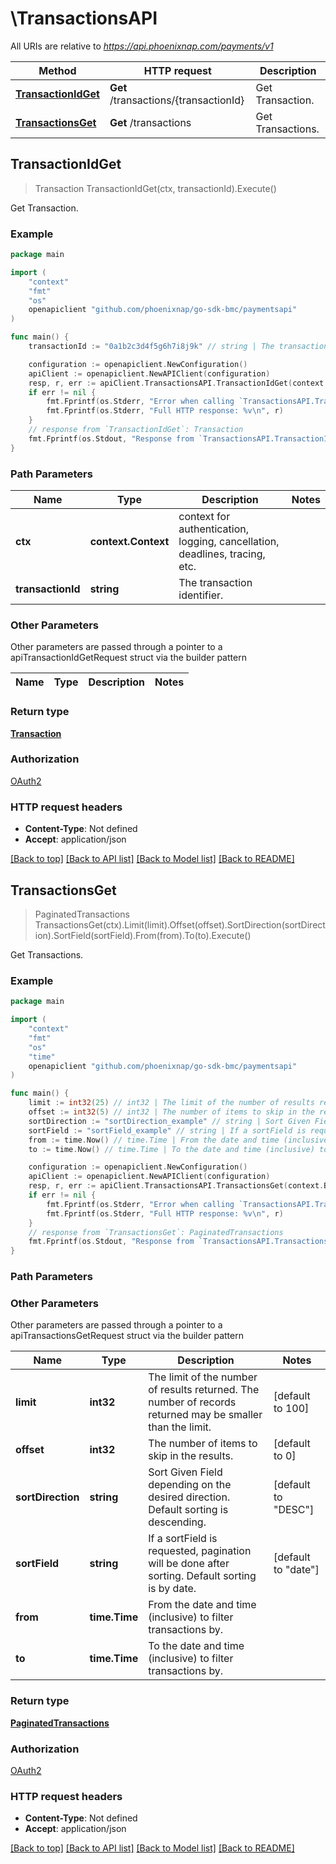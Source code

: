 # \TransactionsAPI

All URIs are relative to *https://api.phoenixnap.com/payments/v1*

Method | HTTP request | Description
------------- | ------------- | -------------
[**TransactionIdGet**](TransactionsAPI.md#TransactionIdGet) | **Get** /transactions/{transactionId} | Get Transaction.
[**TransactionsGet**](TransactionsAPI.md#TransactionsGet) | **Get** /transactions | Get Transactions.



## TransactionIdGet

> Transaction TransactionIdGet(ctx, transactionId).Execute()

Get Transaction.



### Example

```go
package main

import (
	"context"
	"fmt"
	"os"
	openapiclient "github.com/phoenixnap/go-sdk-bmc/paymentsapi"
)

func main() {
	transactionId := "0a1b2c3d4f5g6h7i8j9k" // string | The transaction identifier.

	configuration := openapiclient.NewConfiguration()
	apiClient := openapiclient.NewAPIClient(configuration)
	resp, r, err := apiClient.TransactionsAPI.TransactionIdGet(context.Background(), transactionId).Execute()
	if err != nil {
		fmt.Fprintf(os.Stderr, "Error when calling `TransactionsAPI.TransactionIdGet``: %v\n", err)
		fmt.Fprintf(os.Stderr, "Full HTTP response: %v\n", r)
	}
	// response from `TransactionIdGet`: Transaction
	fmt.Fprintf(os.Stdout, "Response from `TransactionsAPI.TransactionIdGet`: %v\n", resp)
}
```

### Path Parameters


Name | Type | Description  | Notes
------------- | ------------- | ------------- | -------------
**ctx** | **context.Context** | context for authentication, logging, cancellation, deadlines, tracing, etc.
**transactionId** | **string** | The transaction identifier. | 

### Other Parameters

Other parameters are passed through a pointer to a apiTransactionIdGetRequest struct via the builder pattern


Name | Type | Description  | Notes
------------- | ------------- | ------------- | -------------


### Return type

[**Transaction**](Transaction.md)

### Authorization

[OAuth2](../README.md#OAuth2)

### HTTP request headers

- **Content-Type**: Not defined
- **Accept**: application/json

[[Back to top]](#) [[Back to API list]](../README.md#documentation-for-api-endpoints)
[[Back to Model list]](../README.md#documentation-for-models)
[[Back to README]](../README.md)


## TransactionsGet

> PaginatedTransactions TransactionsGet(ctx).Limit(limit).Offset(offset).SortDirection(sortDirection).SortField(sortField).From(from).To(to).Execute()

Get Transactions.



### Example

```go
package main

import (
	"context"
	"fmt"
	"os"
    "time"
	openapiclient "github.com/phoenixnap/go-sdk-bmc/paymentsapi"
)

func main() {
	limit := int32(25) // int32 | The limit of the number of results returned. The number of records returned may be smaller than the limit. (optional) (default to 100)
	offset := int32(5) // int32 | The number of items to skip in the results. (optional) (default to 0)
	sortDirection := "sortDirection_example" // string | Sort Given Field depending on the desired direction. Default sorting is descending. (optional) (default to "DESC")
	sortField := "sortField_example" // string | If a sortField is requested, pagination will be done after sorting. Default sorting is by date. (optional) (default to "date")
	from := time.Now() // time.Time | From the date and time (inclusive) to filter transactions by. (optional)
	to := time.Now() // time.Time | To the date and time (inclusive) to filter transactions by. (optional)

	configuration := openapiclient.NewConfiguration()
	apiClient := openapiclient.NewAPIClient(configuration)
	resp, r, err := apiClient.TransactionsAPI.TransactionsGet(context.Background()).Limit(limit).Offset(offset).SortDirection(sortDirection).SortField(sortField).From(from).To(to).Execute()
	if err != nil {
		fmt.Fprintf(os.Stderr, "Error when calling `TransactionsAPI.TransactionsGet``: %v\n", err)
		fmt.Fprintf(os.Stderr, "Full HTTP response: %v\n", r)
	}
	// response from `TransactionsGet`: PaginatedTransactions
	fmt.Fprintf(os.Stdout, "Response from `TransactionsAPI.TransactionsGet`: %v\n", resp)
}
```

### Path Parameters



### Other Parameters

Other parameters are passed through a pointer to a apiTransactionsGetRequest struct via the builder pattern


Name | Type | Description  | Notes
------------- | ------------- | ------------- | -------------
 **limit** | **int32** | The limit of the number of results returned. The number of records returned may be smaller than the limit. | [default to 100]
 **offset** | **int32** | The number of items to skip in the results. | [default to 0]
 **sortDirection** | **string** | Sort Given Field depending on the desired direction. Default sorting is descending. | [default to &quot;DESC&quot;]
 **sortField** | **string** | If a sortField is requested, pagination will be done after sorting. Default sorting is by date. | [default to &quot;date&quot;]
 **from** | **time.Time** | From the date and time (inclusive) to filter transactions by. | 
 **to** | **time.Time** | To the date and time (inclusive) to filter transactions by. | 

### Return type

[**PaginatedTransactions**](PaginatedTransactions.md)

### Authorization

[OAuth2](../README.md#OAuth2)

### HTTP request headers

- **Content-Type**: Not defined
- **Accept**: application/json

[[Back to top]](#) [[Back to API list]](../README.md#documentation-for-api-endpoints)
[[Back to Model list]](../README.md#documentation-for-models)
[[Back to README]](../README.md)

